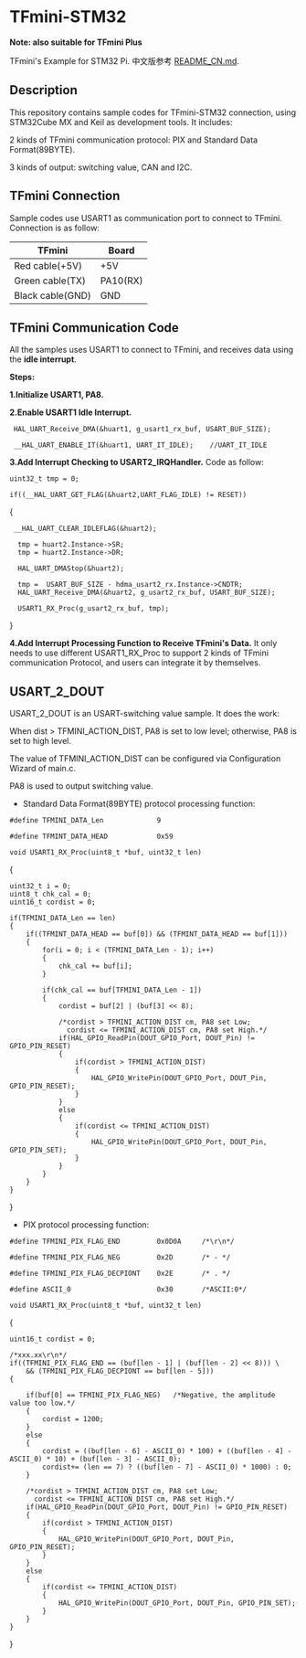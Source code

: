 # TFmini-STM32

**Note: also suitable for TFmini Plus**

TFmini's Example for STM32 Pi. 中文版参考 [README_CN.md](/README_CN.md).<br>  

## Description

This repository contains sample codes for TFmini-STM32 connection, using STM32Cube MX and Keil as development tools. It includes:

2 kinds of TFmini communication protocol: PIX and Standard Data Format(89BYTE).

3 kinds of output: switching value, CAN and I2C.

## TFmini Connection

Sample codes use USART1 as communication port to connect to TFmini. Connection is as follow:  
 
TFmini  | Board   
--------------|----------- 
Red cable(+5V) | +5V  
Green cable(TX) | PA10(RX) 
Black cable(GND) | GND  

## TFmini Communication Code

All the samples uses USART1 to connect to TFmini, and receives data using the **idle interrupt**. 

**Steps:**

**1.Initialize USART1, PA8.**

**2.Enable USART1 Idle Interrupt.** 

 ` HAL_UART_Receive_DMA(&huart1, g_usart1_rx_buf, USART_BUF_SIZE);`

 ` __HAL_UART_ENABLE_IT(&huart1, UART_IT_IDLE);    //UART_IT_IDLE`

**3.Add Interrupt Checking to USART2_IRQHandler.** Code as follow:

`uint32_t tmp = 0;`

  `if((__HAL_UART_GET_FLAG(&huart2,UART_FLAG_IDLE) != RESET))`
  
  {

     __HAL_UART_CLEAR_IDLEFLAG(&huart2);

      tmp = huart2.Instance->SR;
      tmp = huart2.Instance->DR;

      HAL_UART_DMAStop(&huart2);

      tmp =  USART_BUF_SIZE - hdma_usart2_rx.Instance->CNDTR;
      HAL_UART_Receive_DMA(&huart2, g_usart2_rx_buf, USART_BUF_SIZE);

      USART1_RX_Proc(g_usart2_rx_buf, tmp);
  }

**4.Add Interrupt Processing Function to Receive TFmini's Data.** It only needs to use different USART1_RX_Proc to support 2 kinds of TFmini communication Protocol, and users can integrate it by themselves.


## USART_2_DOUT

USART_2_DOUT is an USART-switching value sample. It does the work:

When dist > TFMINI_ACTION_DIST, PA8 is set to low level; otherwise, PA8 is set to high level.

The value of TFMINI_ACTION_DIST can be configured via Configuration Wizard of main.c.

PA8 is used to output switching value.

- Standard Data Format(89BYTE) protocol processing function:

`#define TFMINI_DATA_Len             9`

`#define TFMINT_DATA_HEAD            0x59`


`void USART1_RX_Proc(uint8_t *buf, uint32_t len)`

{

    uint32_t i = 0;
    uint8_t chk_cal = 0;
    uint16_t cordist = 0;

    if(TFMINI_DATA_Len == len)
    {
        if((TFMINT_DATA_HEAD == buf[0]) && (TFMINT_DATA_HEAD == buf[1]))
        {
            for(i = 0; i < (TFMINI_DATA_Len - 1); i++)
            {
                chk_cal += buf[i];
            }

            if(chk_cal == buf[TFMINI_DATA_Len - 1])
            {
                cordist = buf[2] | (buf[3] << 8);

                /*cordist > TFMINI_ACTION_DIST cm, PA8 set Low;
                  cordist <= TFMINI_ACTION_DIST cm, PA8 set High.*/
                if(HAL_GPIO_ReadPin(DOUT_GPIO_Port, DOUT_Pin) != GPIO_PIN_RESET)
                {
                    if(cordist > TFMINI_ACTION_DIST)
                    {
                        HAL_GPIO_WritePin(DOUT_GPIO_Port, DOUT_Pin, GPIO_PIN_RESET);
                    }
                }
                else
                {
                    if(cordist <= TFMINI_ACTION_DIST)
                    {
                        HAL_GPIO_WritePin(DOUT_GPIO_Port, DOUT_Pin, GPIO_PIN_SET);
                    }
                }
            }
        }
    }
}

- PIX protocol processing function:

`#define TFMINI_PIX_FLAG_END         0x0D0A     /*\r\n*/`

`#define TFMINI_PIX_FLAG_NEG         0x2D       /* - */`

`#define TFMINI_PIX_FLAG_DECPIONT    0x2E       /* . */`

`#define ASCII_0                     0x30       /*ASCII:0*/`

`void USART1_RX_Proc(uint8_t *buf, uint32_t len)`

{

    uint16_t cordist = 0;

    /*xxx.xx\r\n*/
    if((TFMINI_PIX_FLAG_END == (buf[len - 1] | (buf[len - 2] << 8))) \
        && (TFMINI_PIX_FLAG_DECPIONT == buf[len - 5]))
    {

        if(buf[0] == TFMINI_PIX_FLAG_NEG)   /*Negative, the amplitude value too low.*/
        {
            cordist = 1200;
        }
        else
        {
            cordist = ((buf[len - 6] - ASCII_0) * 100) + ((buf[len - 4] - ASCII_0) * 10) + (buf[len - 3] - ASCII_0);
            cordist+= (len == 7) ? ((buf[len - 7] - ASCII_0) * 1000) : 0;
        }

        /*cordist > TFMINI_ACTION_DIST cm, PA8 set Low;
          cordist <= TFMINI_ACTION_DIST cm, PA8 set High.*/
        if(HAL_GPIO_ReadPin(DOUT_GPIO_Port, DOUT_Pin) != GPIO_PIN_RESET)
        {
            if(cordist > TFMINI_ACTION_DIST)
            {
                HAL_GPIO_WritePin(DOUT_GPIO_Port, DOUT_Pin, GPIO_PIN_RESET);
            }
        }
        else
        {
            if(cordist <= TFMINI_ACTION_DIST)
            {
                HAL_GPIO_WritePin(DOUT_GPIO_Port, DOUT_Pin, GPIO_PIN_SET);
            }
        }
    }
}
